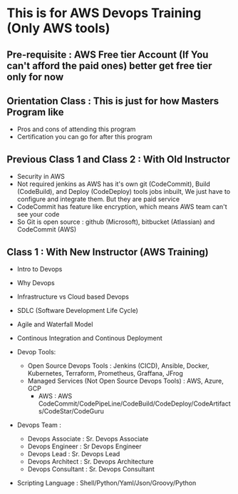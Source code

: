 # This is for AWS Devops Training (Only AWS tools)

## Pre-requisite : AWS Free tier Account (If You can't afford the paid ones) better get free tier only for now

## Orientation Class : This is just for how Masters Program like
* Pros and cons of attending this program
* Certification you can go for after this program

## Previous Class 1 and Class 2 : With Old Instructor
* Security in AWS
* Not required jenkins as AWS has it's own git (CodeCommit), Build (CodeBuild), and Deploy (CodeDeploy) tools jobs inbuilt, We just have to configure and integrate them. But they are paid service
* CodeCommit has feature like encryption, which means AWS team can't see your code
* So Git is open source : github (Microsoft), bitbucket (Atlassian) and CodeCommit (AWS)
  


## Class 1 : With New Instructor (AWS Training)
* Intro to Devops
* Why Devops
* Infrastructure vs Cloud based Devops
* SDLC (Software Development Life Cycle)
* Agile and Waterfall Model
* Continous Integration and Continous Deployment
* Devop Tools: 
  * Open Source Devops Tools : Jenkins (CICD), Ansible, Docker, Kubernetes, Terraform, Prometheus, Graffana, JFrog
  * Managed Services (Not Open Source Devops Tools) : AWS,  Azure,  GCP
    * AWS : AWS CodeCommit/CodePipeLine/CodeBuild/CodeDeploy/CodeArtifacts/CodeStar/CodeGuru
* Devops Team :
  * Devops Associate : Sr. Devops Associate
  * Devops Engineer : Sr Devops Engineer
  * Devops Lead : Sr. Devops Lead
  * Devops Architect : Sr. Devops Architecture
  * Devops Consultant : Sr. Devops Consultant
 
* Scripting Language : Shell/Python/Yaml/Json/Groovy/Python
